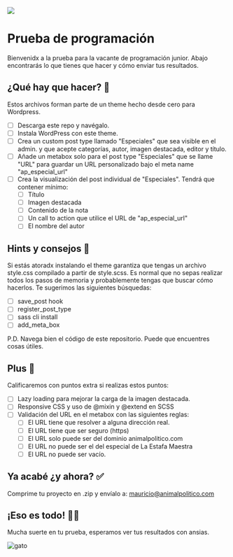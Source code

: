 ![](https://www.animalpolitico.com/wp-content/uploads/2019/01/Recurso-2@7x-e1547504167570.png)
# Prueba de programación
Bienvenidx a la prueba para la vacante de programación junior. Abajo encontrarás lo que tienes que hacer y cómo enviar tus resultados.
## ¿Qué hay que hacer? 🧐
Estos archivos forman parte de un theme hecho desde cero para Wordpress.
 - [ ] Descarga este repo y navégalo.
 - [ ] Instala WordPress con este theme.
 - [ ] Crea un custom post type llamado "Especiales" que sea visible en el admin. y que acepte categorías, autor, imagen destacada, editor y título.
 - [ ] Añade un metabox solo para el post type "Especiales" que se llame "URL"  para guardar un URL personalizado bajo el meta name "ap_especial_url"
 - [ ] Crea la visualización del post individual de "Especiales". Tendrá que contener mínimo:
	 - [ ] Título
	 - [ ] Imagen destacada
	 - [ ] Contenido de la nota
	 - [ ] Un call to action que utilice el URL de "ap_especial_url"
	 - [ ] El nombre del autor

## Hints y consejos 🤭
Si estás atoradx instalando el theme garantiza que tengas un archivo style.css compilado a partir de style.scss.
Es normal que no sepas realizar todos los pasos de memoria y probablemente tengas que buscar cómo hacerlos. Te sugerimos las siguientes búsquedas:

 - [ ] save_post hook
 - [ ] register_post_type
 - [ ] sass cli install
 - [ ] add_meta_box

P.D. Navega bien el código de este repositorio. Puede que encuentres cosas útiles.

## Plus 🤩
Calificaremos con puntos extra si realizas estos puntos:

 - [ ] Lazy loading para mejorar la carga de la imagen destacada.
 - [ ] Responsive CSS y uso de @mixin y @extend en SCSS
 - [ ] Validación del URL en el metabox con las siguientes reglas:
	 - [ ] El URL tiene que resolver a alguna dirección real.
	 - [ ] El URL tiene que ser seguro (https)
	 - [ ] El URL solo puede ser del dominio animalpolitico.com
	 - [ ] El URL no puede ser el del especial de La Estafa Maestra
	 - [ ] El URL no puede ser vacío.

## Ya acabé ¿y ahora? ✅
Comprime tu proyecto en .zip y envíalo a: mauricio@animalpolitico.com

## ¡Eso es todo! 👾👾
Mucha suerte en tu prueba, esperamos ver tus resultados con ansias.

![gato](cat.gif)

